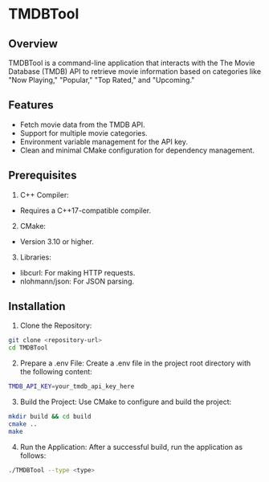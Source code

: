 # TMDBTool

## Overview
TMDBTool is a command-line application that interacts with the The Movie Database (TMDB) API to retrieve movie information based on categories like "Now Playing," "Popular," "Top Rated," and "Upcoming."

## Features
- Fetch movie data from the TMDB API.
- Support for multiple movie categories.
- Environment variable management for the API key.
- Clean and minimal CMake configuration for dependency management.

## Prerequisites
1. C++ Compiler:
  - Requires a C++17-compatible compiler.
2. CMake:
  - Version 3.10 or higher.
3. Libraries:
  - libcurl: For making HTTP requests.
  - nlohmann/json: For JSON parsing.

## Installation

1. Clone the Repository:

```bash
git clone <repository-url>
cd TMDBTool
```

2. Prepare a .env File: Create a .env file in the project root directory with the following content:
```bash
TMDB_API_KEY=your_tmdb_api_key_here
```

3. Build the Project: Use CMake to configure and build the project:
```bash
mkdir build && cd build
cmake ..
make
```

4. Run the Application: After a successful build, run the application as follows:
```bash
./TMDBTool --type <type>
```

